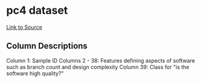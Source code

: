 # pc4 dataset

[Link to Source](https://www.openml.org/search?type=data&sort=runs&status=active&id=1049)

## Column Descriptions

Column 1: Sample ID
Columns 2 - 38: Features defining aspects of software such as branch count and design complexity
Column 39: Class for "is the software high quality?"
